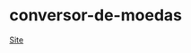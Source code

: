 # conversor-de-moedas

<a href="https://amandalima-a.github.io/conversor-de-moedas/" target="_blank"> Site </a>

